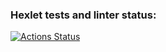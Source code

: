 ### Hexlet tests and linter status:
[![Actions Status](https://github.com/kmisachenka/frontend-project-lvl1/workflows/hexlet-check/badge.svg)](https://github.com/kmisachenka/frontend-project-lvl1/actions)